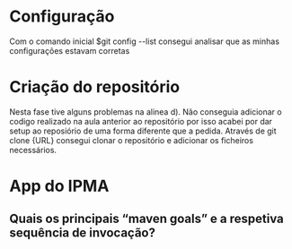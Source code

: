 
# Configuração

Com o comando inicial $git config --list consegui analisar que as minhas configurações estavam corretas


  

# Criação do repositório

Nesta fase tive alguns problemas na alinea d). Não conseguia adicionar o codigo realizado na aula anterior ao repositório por isso acabei por dar setup ao reposiório de uma forma diferente que a pedida. Através de git clone {URL} consegui clonar o repositório e adicionar os ficheiros necessários.



# App do IPMA



## Quais os principais “maven goals” e a respetiva sequência de invocação?

